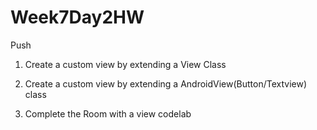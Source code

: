 # Week7Day2HW
Push

1. Create a custom view by extending a View Class

2. Create a custom view by extending a AndroidView(Button/Textview) class

3.  Complete the Room with a view codelab
